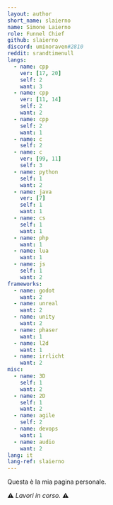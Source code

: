 ```yaml
---
layout: author
short_name: slaierno
name: Simone Laierno
role: Funnel Chief
github: slaierno
discord: uminoraven#2810
reddit: srandtimenull
langs:
  - name: cpp 
    ver: [17, 20]
    self: 2
    want: 3
  - name: cpp
    ver: [11, 14]
    self: 2
    want: 2
  - name: cpp
    self: 2
    want: 1
  - name: c
    self: 2
  - name: c
    ver: [99, 11]
    self: 3
  - name: python
    self: 1
    want: 2
  - name: java
    ver: [7]
    self: 1
    want: 1
  - name: cs
    self: 1
    want: 1
  - name: php
    want: 1
  - name: lua
    want: 1
  - name: js
    self: 1
    want: 2
frameworks:
  - name: godot
    want: 2
  - name: unreal
    want: 2
  - name: unity
    want: 2
  - name: phaser
    want: 1
  - name: l2d
    want: 1
  - name: irrlicht
    want: 2
misc:
  - name: 3D
    self: 1
    want: 2
  - name: 2D
    self: 1
    want: 2
  - name: agile
    self: 2
  - name: devops
    want: 1
  - name: audio
    want: 2
lang: it
lang-ref: slaierno
---
```


Questa è la mia pagina personale.

⚠ _Lavori in corso._ ⚠

